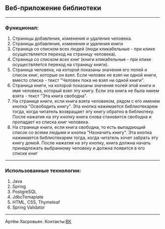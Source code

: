 ## **Веб-приложение библиотеки**
---
### Функционал:
1. Страницы добавления, изменения и удаления человека.
2. Страницы добавления, изменения и удаления книги
3. Страница со списком всех людей (люди кликабельные - при клике осуществляется
переход на страницу человека).
4. Страница со списком всех книг (книги кликабельные - при клике осуществляется
переход на страницу книги).
5. Страница человека, на которой показаны значения его полей и список книг, которые он
взял. Если человек не взял ни одной книги, вместо списка - текст "Человек
пока не взял ни одной книги".
6. Страница книги, на которой показаны значения полей этой книги и имя человека, 
который взял эту книгу. Если эта книга не была никем взята - текст "Эта
книга свободна".
7. На странице книги, если книга взята человеком, рядом с его именем кнопка
"Освободить книгу". Эта кнопка нажимается библиотекарем тогда, когда читатель
возвращает эту книгу обратно в библиотеку. После нажатия на эту кнопку книга снова
становится свободнa и пропадает из списка книг человека.
8. На странице книги, если книга свободна, то есть выпадающий список
со всеми людьми и кнопка "Назначить книгу". Эта кнопка нажимается библиотекарем
тогда, когда читатель хочет забрать эту книгу домой. После нажатия на эту кнопку, книга
должна начать принадлежать выбранному человеку и должна появится в его списке
книг
---
### Использованные технологии:
1. Java
2. Spring
3. PostgreSQL
4. JdbcTemaplate
5. HTML, CSS, Thymeleaf
6. Spring Validator
---
Артём Хасровьян. Контакты:[ВК](https://www.yandex.ru) 